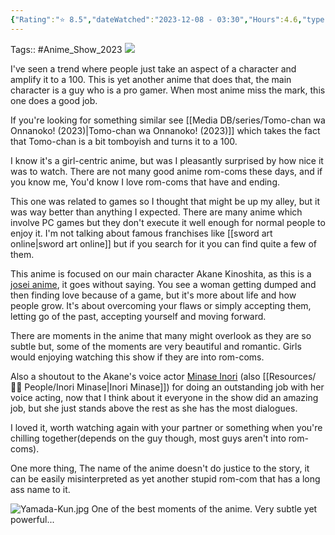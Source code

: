 ```yaml
---
{"Rating":"⭐ 8.5","dateWatched":"2023-12-08 - 03:30","Hours":4.6,"type":"series","subType":"series","title":"Yamada-kun to Lv999 no Koi wo Suru","englishTitle":"My Love Story with Yamada-kun at Lv999","year":2023,"dataSource":"MALAPI","url":"https://myanimelist.net/anime/53126/Yamada-kun_to_Lv999_no_Koi_wo_Suru","id":53126,"genres":["Romance"],"studios":["Madhouse"],"episodes":13,"duration":"23 min per ep","onlineRating":7.83,"actors":null,"image":"https://cdn.myanimelist.net/images/anime/1298/134178.jpg","released":true,"streamingServices":["Crunchyroll","Aniplus TV","Bahamut Anime Crazy"],"airing":false,"airedFrom":"02/04/2023","airedTo":"25/06/2023","watched":false,"lastWatched":"","personalRating":0,"tags":["mediaDB/tv/series"],"dg-publish":true,"status":"🟢 watched","permalink":"/media-db/series/yamada-kun-to-lv999-no-koi-wo-suru-2023/","dgPassFrontmatter":true,"noteIcon":"1","created":"2023-12-09T01:33:17.453+05:30","updated":"2023-12-15T08:27:38.216+05:30"}
---
```


Tags:: #Anime_Show_2023 
<img src="https://cdn.myanimelist.net/images/anime/1298/134178.jpg">

I've seen a trend where people just take an aspect of a character and amplify it to a 100. This is yet another anime that does that, the main character is a guy who is a pro gamer. When most anime miss the mark, this one does a good job.

If you're looking for something similar see [[Media DB/series/Tomo-chan wa Onnanoko! (2023)\|Tomo-chan wa Onnanoko! (2023)]] which takes the fact that Tomo-chan is a bit tomboyish and turns it to a 100.

I know it's a girl-centric anime, but was I pleasantly surprised by how nice it was to watch. There are not many good anime rom-coms these days, and if you know me, You'd know I love rom-coms that have and ending.

This one was related to games so I thought that might be up my alley, but it was way better than anything I expected. There are many anime which involve PC games but they don't execute it well enough for normal people to enjoy it. I'm not talking about famous franchises like [[sword art online\|sword art online]] but if you search for it you can find quite a few of them.

This anime is focused on our main character Akane Kinoshita, as this is a [josei anime](https://en.wikipedia.org/wiki/Josei_manga), it goes without saying. You see a woman getting dumped and then finding love because of a game, but it's more about life and how people grow. It's about overcoming your flaws or simply accepting them, letting go of the past, accepting yourself and moving forward.

There are moments in the anime that many might overlook as they are so subtle but, some of the moments are very beautiful and romantic. Girls would enjoying watching this show if they are into rom-coms.

Also a shoutout to the Akane's voice actor [Minase Inori](https://myanimelist.net/people/11297/Inori_Minase) (also [[Resources/🤼‍♂️ People/Inori Minase\|Inori Minase]]) for doing an outstanding job with her voice acting, now that I think about it everyone in the show did an amazing job, but she just stands above the rest as she has the most dialogues.

I loved it, worth watching again with your partner or something when you're chilling together(depends on the guy though, most guys aren't into rom-coms).

One more thing, The name of the anime doesn't do justice to the story, it can be easily misinterpreted as yet another stupid rom-com that has a long ass name to it.

![Yamada-Kun.jpg](/img/user/Resources/%F0%9F%93%81%20Files/Anime%20Images/Yamada-Kun.jpg)
One of the best moments of the anime. Very subtle yet powerful...